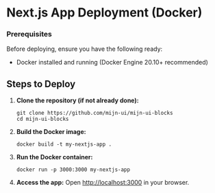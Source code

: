 # Next.js App Deployment (Docker)

### Prerequisites

Before deploying, ensure you have the following ready:

- Docker installed and running (Docker Engine 20.10+ recommended)

## Steps to Deploy

1. **Clone the repository (if not already done):**

   ```
   git clone https://github.com/mijn-ui/mijn-ui-blocks
   cd mijn-ui-blocks
   ```

2. **Build the Docker image:**

   ```
   docker build -t my-nextjs-app .
   ```

3. **Run the Docker container:**

   ```
   docker run -p 3000:3000 my-nextjs-app
   ```

4. **Access the app:** Open [http://localhost:3000](http://localhost:3000) in your browser.
